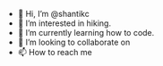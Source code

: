 - 👋 Hi, I’m @shantikc
- 👀 I’m interested in hiking.
- 🌱 I’m currently learning how to code.
- 💞️ I’m looking to collaborate on 
- 📫 How to reach me 

<!---
shantikc/shantikc is a ✨ special ✨ repository because its `README.md` (this file) appears on your GitHub profile.
You can click the Preview link to take a look at your changes.
--->
